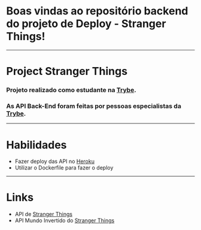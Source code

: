 # Boas vindas ao repositório backend do projeto de Deploy - Stranger Things!
---
# Project Stranger Things
### Projeto realizado como estudante na [Trybe](https://www.betrybe.com/).
### As API Back-End foram feitas por pessoas especialistas da [Trybe](https://www.betrybe.com/).
---

# Habilidades

- Fazer deploy das API no [Heroku](https://dashboard.heroku.com/) 
- Utilizar o Dockerfile para fazer o deploy

--- 

# Links

- API de [Stranger Things](https://airamtoscano-up.herokuapp.com) 
- API Mundo Invertido do [Stranger Things](https://airamtoscano-dw.herokuapp.com/)
